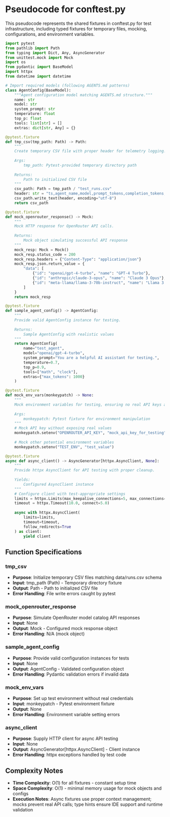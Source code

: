 # Pseudocode for conftest.py

This pseudocode represents the shared fixtures in conftest.py for test infrastructure, including typed fixtures for temporary files, mocking, configurations, and environment variables.

```python
import pytest
from pathlib import Path
from typing import Dict, Any, AsyncGenerator
from unittest.mock import Mock
import os
from pydantic import BaseModel
import httpx
from datetime import datetime

# Import required models (following AGENTS.md patterns)
class AgentConfig(BaseModel):
    """Agent configuration model matching AGENTS.md structure."""
    name: str
    model: str
    system_prompt: str
    temperature: float
    top_p: float
    tools: list[str] = []
    extras: dict[str, Any] = {}

@pytest.fixture
def tmp_csv(tmp_path: Path) -> Path:
    """
    Create temporary CSV file with proper header for telemetry logging.
    
    Args:
        tmp_path: Pytest-provided temporary directory path
        
    Returns:
        Path to initialized CSV file
    """
    csv_path: Path = tmp_path / "test_runs.csv"
    header: str = "ts,agent_name,model,prompt_tokens,completion_tokens,total_tokens,latency_ms,cost_usd,experiment_id,task_label,run_notes,streaming,model_list_source,tool_web_enabled,web_status,aborted\n"
    csv_path.write_text(header, encoding="utf-8")
    return csv_path

@pytest.fixture
def mock_openrouter_response() -> Mock:
    """
    Mock HTTP response for OpenRouter API calls.
    
    Returns:
        Mock object simulating successful API response
    """
    mock_resp: Mock = Mock()
    mock_resp.status_code = 200
    mock_resp.headers = {"Content-Type": "application/json"}
    mock_resp.json.return_value = {
        "data": [
            {"id": "openai/gpt-4-turbo", "name": "GPT-4 Turbo"},
            {"id": "anthropic/claude-3-opus", "name": "Claude 3 Opus"},
            {"id": "meta-llama/llama-3-70b-instruct", "name": "Llama 3 70B"}
        ]
    }
    return mock_resp

@pytest.fixture
def sample_agent_config() -> AgentConfig:
    """
    Provide valid AgentConfig instance for testing.
    
    Returns:
        Sample AgentConfig with realistic values
    """
    return AgentConfig(
        name="test_agent",
        model="openai/gpt-4-turbo",
        system_prompt="You are a helpful AI assistant for testing.",
        temperature=0.7,
        top_p=0.9,
        tools=["math", "clock"],
        extras={"max_tokens": 1000}
    )

@pytest.fixture
def mock_env_vars(monkeypatch) -> None:
    """
    Mock environment variables for testing, ensuring no real API keys are used.
    
    Args:
        monkeypatch: Pytest fixture for environment manipulation
    """
    # Mock API key without exposing real values
    monkeypatch.setenv("OPENROUTER_API_KEY", "mock_api_key_for_testing")
    
    # Mock other potential environment variables
    monkeypatch.setenv("TEST_ENV", "test_value")

@pytest.fixture
async def async_client() -> AsyncGenerator[httpx.AsyncClient, None]:
    """
    Provide httpx AsyncClient for API testing with proper cleanup.
    
    Yields:
        Configured AsyncClient instance
    """
    # Configure client with test-appropriate settings
    limits = httpx.Limits(max_keepalive_connections=5, max_connections=10)
    timeout = httpx.Timeout(10.0, connect=5.0)
    
    async with httpx.AsyncClient(
        limits=limits,
        timeout=timeout,
        follow_redirects=True
    ) as client:
        yield client
```

## Function Specifications

### tmp_csv
- **Purpose**: Initialize temporary CSV files matching data/runs.csv schema
- **Input**: tmp_path (Path) - Temporary directory fixture
- **Output**: Path - Path to initialized CSV file
- **Error Handling**: File write errors caught by pytest

### mock_openrouter_response
- **Purpose**: Simulate OpenRouter model catalog API responses
- **Input**: None
- **Output**: Mock - Configured mock response object
- **Error Handling**: N/A (mock object)

### sample_agent_config
- **Purpose**: Provide valid configuration instances for tests
- **Input**: None
- **Output**: AgentConfig - Validated configuration object
- **Error Handling**: Pydantic validation errors if invalid data

### mock_env_vars
- **Purpose**: Set up test environment without real credentials
- **Input**: monkeypatch - Pytest environment fixture
- **Output**: None
- **Error Handling**: Environment variable setting errors

### async_client
- **Purpose**: Supply HTTP client for async API testing
- **Input**: None
- **Output**: AsyncGenerator[httpx.AsyncClient] - Client instance
- **Error Handling**: httpx exceptions handled by test code

## Complexity Notes
- **Time Complexity**: O(1) for all fixtures - constant setup time
- **Space Complexity**: O(1) - minimal memory usage for mock objects and configs
- **Execution Notes**: Async fixtures use proper context management; mocks prevent real API calls; type hints ensure IDE support and runtime validation